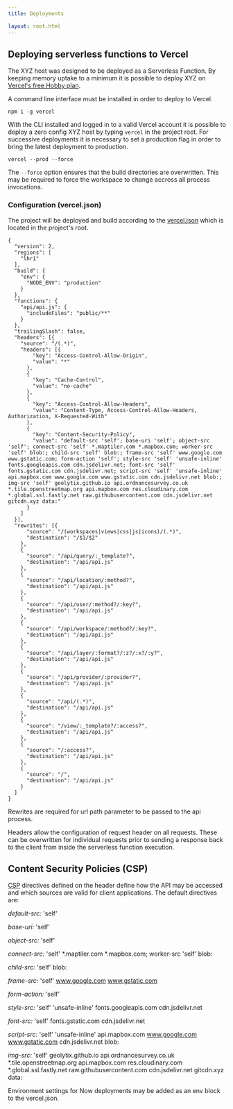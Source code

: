 ```yaml
---
title: Deployments

layout: root.html
---
```


## Deploying serverless functions to Vercel

The XYZ host was designed to be deployed as a Serverless Function. By keeping memory uptake to a minimum it is possible to deploy XYZ on [Vercel's free Hobby plan](https://vercel.com/pricing).

A command line interface must be installed in order to deploy to Vercel.

```
npm i -g vercel
```

With the CLI installed and logged in to a valid Vercel account it is possible to deploy a zero config XYZ host by typing `vercel` in the project root. For successive deployments it is necessary to set a production flag in order to bring the latest deployment to production.

```
vercel --prod --force
```

The `--force` option ensures that the build directories are overwritten. This may be required to force the workspace to change accross all process invocations.

### Configuration (vercel.json)

The project will be deployed and build according to the [vercel.json](https://github.com/GEOLYTIX/xyz/blob/master/vercel.json) which is located in the project's root.

```
{
  "version": 2,
  "regions": [
    "lhr1"
  ],
  "build": {
    "env": {
      "NODE_ENV": "production"
    }
  },
  "functions": {
    "api/api.js": {
      "includeFiles": "public/**"
    }
  },
  "trailingSlash": false,
  "headers": [{
    "source": "/(.*)",
    "headers": [{
        "key": "Access-Control-Allow-Origin",
        "value": "*"
      },
      {
        "key": "Cache-Control",
        "value": "no-cache"
      },
      {
        "key": "Access-Control-Allow-Headers",
        "value": "Content-Type, Access-Control-Allow-Headers, Authorization, X-Requested-With"
      },
      {
        "key": "Content-Security-Policy",
        "value": "default-src 'self'; base-uri 'self'; object-src 'self'; connect-src 'self' *.maptiler.com *.mapbox.com; worker-src 'self' blob:; child-src 'self' blob:; frame-src 'self' www.google.com www.gstatic.com; form-action 'self'; style-src 'self' 'unsafe-inline' fonts.googleapis.com cdn.jsdelivr.net; font-src 'self' fonts.gstatic.com cdn.jsdelivr.net; script-src 'self' 'unsafe-inline' api.mapbox.com www.google.com www.gstatic.com cdn.jsdelivr.net blob:; img-src 'self' geolytix.github.io api.ordnancesurvey.co.uk *.tile.openstreetmap.org api.mapbox.com res.cloudinary.com *.global.ssl.fastly.net raw.githubusercontent.com cdn.jsdelivr.net gitcdn.xyz data:"
      }
    ]
  }],
  "rewrites": [{
      "source": "/(workspaces|views|css|js|icons)/(.*)",
      "destination": "/$1/$2"
    },
    {
      "source": "/api/query/:_template?",
      "destination": "/api/api.js"
    },
    {
      "source": "/api/location/:method?",
      "destination": "/api/api.js"
    },
    {
      "source": "/api/user/:method?/:key?",
      "destination": "/api/api.js"
    },
    {
      "source": "/api/workspace/:method?/:key?",
      "destination": "/api/api.js"
    },
    {
      "source": "/api/layer/:format?/:z?/:x?/:y?",
      "destination": "/api/api.js"
    },
    {
      "source": "/api/provider/:provider?",
      "destination": "/api/api.js"
    },
    {
      "source": "/api/(.*)",
      "destination": "/api/api.js"
    },
    {
      "source": "/view/:_template?/:access?",
      "destination": "/api/api.js"
    },
    {
      "source": "/:access?",
      "destination": "/api/api.js"
    },
    {
      "source": "/",
      "destination": "/api/api.js"
    }
  ]
}
```

Rewrites are required for url path parameter to be passed to the api process.

Headers allow the configuration of request header on all requests. These can be overwritten for individual requests prior to sending a response back to the client from inside the serverless function execution.

## Content Security Policies (CSP)

[CSP](https://developer.mozilla.org/en-US/docs/Web/HTTP/CSP) directives defined on the header define how the API may be accessed and which sources are valid for client applications. The default directives are:

*default-src:* 'self'

*base-uri:* 'self'

*object-src:* 'self'

*connect-src:* 'self' *.maptiler.com *.mapbox.com; worker-src 'self' blob:

*child-src:* 'self' blob:

*frame-src:* 'self' www.google.com www.gstatic.com

*form-action:* 'self'

*style-src:* 'self' 'unsafe-inline' fonts.googleapis.com cdn.jsdelivr.net

*font-src:* 'self' fonts.gstatic.com cdn.jsdelivr.net

*script-src:* 'self' 'unsafe-inline' api.mapbox.com www.google.com www.gstatic.com cdn.jsdelivr.net blob:

*img-src:* 'self' geolytix.github.io api.ordnancesurvey.co.uk *.tile.openstreetmap.org api.mapbox.com res.cloudinary.com *.global.ssl.fastly.net raw.githubusercontent.com cdn.jsdelivr.net gitcdn.xyz data:

Environment settings for Now deployments may be added as an env block to the vercel.json.